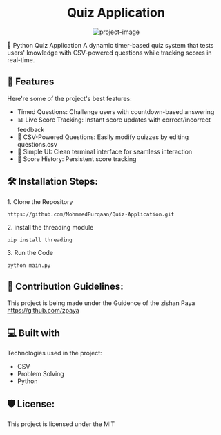 <h1 align="center" id="title">Quiz Application</h1>

<p align="center"><img src="https://socialify.git.ci/MohmmedFurqaan/Quiz-Application/image?language=1&amp;owner=1&amp;name=1&amp;stargazers=1&amp;theme=Light" alt="project-image"></p>

<p id="description">🐍 Python Quiz Application A dynamic timer-based quiz system that tests users' knowledge with CSV-powered questions while tracking scores in real-time.</p>

  
  
<h2>🧐 Features</h2>

Here're some of the project's best features:

*   Timed Questions: Challenge users with countdown-based answering
*   📊 Live Score Tracking: Instant score updates with correct/incorrect feedback
*   📂 CSV-Powered Questions: Easily modify quizzes by editing questions.csv
*   🎯 Simple UI: Clean terminal interface for seamless interaction
*   📝 Score History: Persistent score tracking

<h2>🛠️ Installation Steps:</h2>

<p>1. Clone the Repository</p>

```
https://github.com/MohmmedFurqaan/Quiz-Application.git
```

<p>2. install the threading module</p>

```
pip install threading
```

<p>3. Run the Code</p>

```
python main.py
```

<h2>🍰 Contribution Guidelines:</h2>

This project is being made under the Guidence of the zishan Paya https://github.com/zpaya

  
  
<h2>💻 Built with</h2>

Technologies used in the project:

*   CSV
*   Problem Solving
*   Python

<h2>🛡️ License:</h2>

This project is licensed under the MIT
